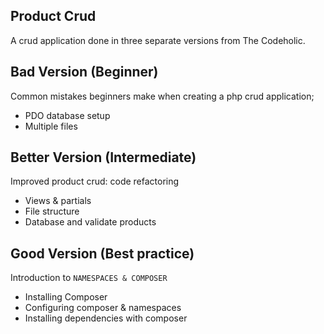 ## Product Crud

A crud application done in three separate versions from The Codeholic.

## Bad Version (Beginner)

Common mistakes beginners make when creating a php crud application;
- PDO database setup
- Multiple files

## Better Version (Intermediate)

Improved product crud: code refactoring
- Views & partials
- File structure
- Database and validate products

## Good Version (Best practice)

Introduction to ``NAMESPACES & COMPOSER``
- Installing Composer
- Configuring composer & namespaces
- Installing dependencies with composer